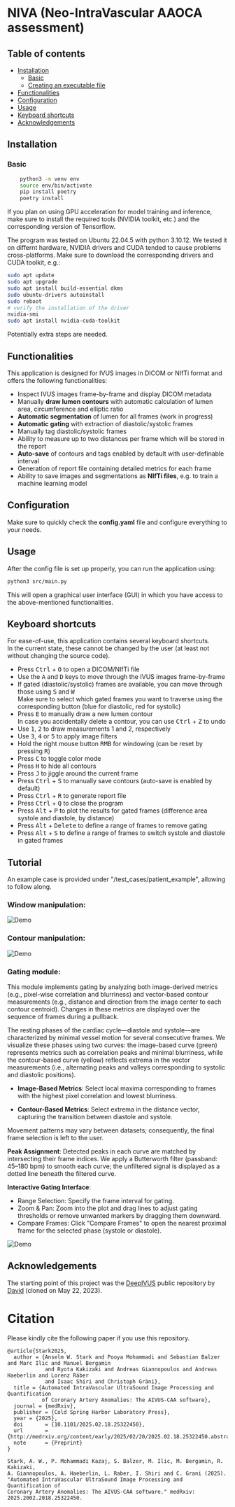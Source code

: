 
# NIVA (Neo-IntraVascular AAOCA assessment) <!-- omit in toc -->

## Table of contents <!-- omit in toc -->

- [Installation](#installation)
  - [Basic](#basic)
  - [Creating an executable file](#creating-an-executable-file)
- [Functionalities](#functionalities)
- [Configuration](#configuration)
- [Usage](#usage)
- [Keyboard shortcuts](#keyboard-shortcuts)
- [Acknowledgements](#acknowledgements)

## Installation

### Basic

```bash
    python3 -m venv env
    source env/bin/activate
    pip install poetry
    poetry install
```

If you plan on using GPU acceleration for model training and inference, make sure to install the required tools (NVIDIA toolkit, etc.) and the corresponding version of Tensorflow.

The program was tested on Ubuntu 22.04.5 with python 3.10.12. We tested it on differnt hardware, NVIDIA drivers and CUDA tended to cause problems cross-platforms. Make sure to download the corresponding drivers and CUDA toolkit, e.g.:
```bash
sudo apt update
sudo apt upgrade
sudo apt install build-essential dkms
sudo ubuntu-drivers autoinstall
sudo reboot
# verify the installation of the driver
nvidia-smi
sudo apt install nvidia-cuda-toolkit
```
Potentially extra steps are needed.

## Functionalities

This application is designed for IVUS images in DICOM or NIfTi format and offers the following functionalities:

- Inspect IVUS images frame-by-frame and display DICOM metadata
- Manually **draw lumen contours** with automatic calculation of lumen area, circumference and elliptic ratio
- **Automatic segmentation** of lumen for all frames (work in progress)
- **Automatic gating** with extraction of diastolic/systolic frames
- Manually tag diastolic/systolic frames
- Ability to measure up to two distances per frame which will be stored in the report
- **Auto-save** of contours and tags enabled by default with user-definable interval
- Generation of report file containing detailed metrics for each frame
- Ability to save images and segmentations as **NIfTi files**, e.g. to train a machine learning model

## Configuration

Make sure to quickly check the **config.yaml** file and configure everything to your needs.

## Usage

After the config file is set up properly, you can run the application using:

```bash
python3 src/main.py
```

This will open a graphical user interface (GUI) in which you have access to the above-mentioned functionalities.

## Keyboard shortcuts

For ease-of-use, this application contains several keyboard shortcuts.\
In the current state, these cannot be changed by the user (at least not without changing the source code).

- Press <kbd>Ctrl</kbd> + <kbd>O</kbd> to open a DICOM/NIfTi file
- Use the <kbd>A</kbd> and <kbd>D</kbd> keys to move through the IVUS images frame-by-frame
- If gated (diastolic/systolic) frames are available, you can move through those using <kbd>S</kbd> and <kbd>W</kbd>\
  Make sure to select which gated frames you want to traverse using the corresponding button (blue for diastolic, red for systolic)
- Press <kbd>E</kbd> to manually draw a new lumen contour\
  In case you accidentally delete a contour, you can use <kbd>Ctrl</kbd> + <kbd>Z</kbd> to undo
- Use <kbd>1</kbd>, <kbd>2</kbd> to draw measurements 1 and 2, respectively
- Use <kbd>3</kbd>, <kbd>4</kbd> or <kbd>5</kbd> to apply image filters
- Hold the right mouse button <kbd>RMB</kbd> for windowing (can be reset by pressing <kbd>R</kbd>)
- Press <kbd>C</kbd> to toggle color mode
- Press <kbd>H</kbd> to hide all contours
- Press <kbd>J</kbd> to jiggle around the current frame
- Press <kbd>Ctrl</kbd> + <kbd>S</kbd> to manually save contours (auto-save is enabled by default)
- Press <kbd>Ctrl</kbd> + <kbd>R</kbd> to generate report file
- Press <kbd>Ctrl</kbd> + <kbd>Q</kbd> to close the program
- Press <kbd>Alt</kbd> + <kbd>P</kbd> to plot the results for gated frames (difference area systole and diastole, by distance)
- Press <kbd>Alt</kbd> + <kbd>Delete</kbd> to define a range of frames to remove gating
- Press <kbd>Alt</kbd> + <kbd>S</kbd> to define a range of frames to switch systole and diastole in gated frames

## Tutorial
An example case is provided under "/test_cases/patient_example", allowing to follow along.

### Window manipulation:
![Demo](media/explanation_software_part1.gif)
### Contour manipulation:
![Demo](media/explanation_software_part2.gif)
### Gating module:
This module implements gating by analyzing both image-derived metrics (e.g., pixel-wise correlation and blurriness) and vector-based contour measurements (e.g., distance and direction from the image center to each contour centroid). Changes in these metrics are displayed over the sequence of frames during a pullback.

The resting phases of the cardiac cycle—diastole and systole—are characterized by minimal vessel motion for several consecutive frames. We visualize these phases using two curves: the image-based curve (green) represents metrics such as correlation peaks and minimal blurriness, while the contour-based curve (yellow) reflects extrema in the vector measurements (i.e., alternating peaks and valleys corresponding to systolic and diastolic positions).

- **Image-Based Metrics**: Select local maxima corresponding to frames with the highest pixel correlation and lowest blurriness.

- **Contour-Based Metrics**: Select extrema in the distance vector, capturing the transition between diastole and systole.

Movement patterns may vary between datasets; consequently, the final frame selection is left to the user.

**Peak Assignment**: Detected peaks in each curve are matched by intersecting their frame indices. We apply a Butterworth filter (passband: 45–180 bpm) to smooth each curve; the unfiltered signal is displayed as a dotted line beneath the filtered curve.

**Interactive Gating Interface**:
- Range Selection: Specify the frame interval for gating.
- Zoom & Pan: Zoom into the plot and drag lines to adjust gating thresholds or remove unwanted markers by dragging them downward.
- Compare Frames: Click "Compare Frames" to open the nearest proximal frame for the selected phase (systole or diastole).

![Demo](media/explanation_software_part3.gif)

## Acknowledgements

The starting point of this project was the [DeepIVUS](https://github.com/dmolony3/DeepIVUS) public repository by [David](https://github.com/dmolony3) (cloned on May 22, 2023).


# Citation
Please kindly cite the following paper if you use this repository.

```
@article{Stark2025,
  author = {Anselm W. Stark and Pooya Mohammadi and Sebastian Balzer and Marc Ilic and Manuel Bergamin
            and Ryota Kakizaki and Andreas Giannopoulos and Andreas Haeberlin and Lorenz Räber
            and Isaac Shiri and Christoph Gräni},
  title = {Automated IntraVascular UltraSound Image Processing and Quantification
           of Coronary Artery Anomalies: The AIVUS-CAA software},
  journal = {medRxiv},
  publisher = {Cold Spring Harbor Laboratory Press},
  year = {2025},
  doi       = {10.1101/2025.02.18.25322450},
  url       = {http://medrxiv.org/content/early/2025/02/20/2025.02.18.25322450.abstract},
  note      = {Preprint}
}
```
```
Stark, A. W., P. Mohammadi Kazaj, S. Balzer, M. Ilic, M. Bergamin, R. Kakizaki,
A. Giannopoulos, A. Haeberlin, L. Raber, I. Shiri and C. Grani (2025).
"Automated IntraVascular UltraSound Image Processing and Quantification of
Coronary Artery Anomalies: The AIVUS-CAA software." medRxiv: 2025.2002.2018.25322450.

```
